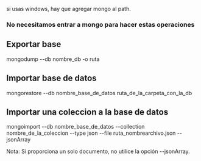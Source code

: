 si usas windows, hay que agregar mongo al path.

### No necesitamos entrar a mongo para hacer estas operaciones

## Exportar base
mongodump --db nombre_db -o ruta

## Importar base de datos
mongorestore --db nombre_base_de_datos ruta_de_la_carpeta_con_la_db


## Importar una coleccion a la base de datos
mongoimport --db nombre_base_de_datos --collection nombre_de_la_coleccion --type json --file ruta_nombrearchivo.json --jsonArray

Nota: Si proporciona un solo documento, no utilice la opción --jsonArray.

